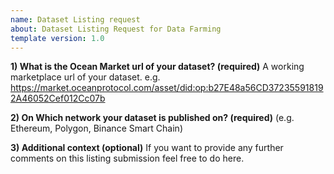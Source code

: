 ```yaml
---
name: Dataset Listing request
about: Dataset Listing Request for Data Farming
template version: 1.0
---
```



**1) What is the Ocean Market url of your dataset? (required)**
A working marketplace url of your dataset. e.g. https://market.oceanprotocol.com/asset/did:op:b27E48a56CD372355918192A46052Cef012Cc07b

**2) On Which network your dataset is published on? (required)**
(e.g. Ethereum, Polygon, Binance Smart Chain)

**3) Additional context (optional)**
If you want to provide any further comments on this listing submission feel free to do here.
